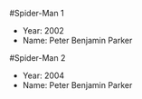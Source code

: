 #Spider-Man 1
- Year: 2002
- Name: Peter Benjamin Parker

#Spider-Man 2
- Year: 2004
- Name: Peter Benjamin Parker
